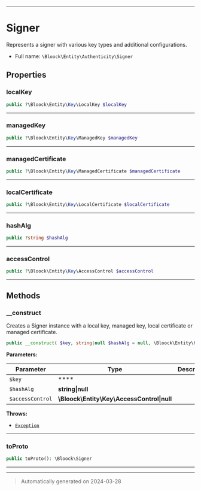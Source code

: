 ***

# Signer

Represents a signer with various key types and additional configurations.



* Full name: `\Bloock\Entity\Authenticity\Signer`



## Properties


### localKey



```php
public ?\Bloock\Entity\Key\LocalKey $localKey
```






***

### managedKey



```php
public ?\Bloock\Entity\Key\ManagedKey $managedKey
```






***

### managedCertificate



```php
public ?\Bloock\Entity\Key\ManagedCertificate $managedCertificate
```






***

### localCertificate



```php
public ?\Bloock\Entity\Key\LocalCertificate $localCertificate
```






***

### hashAlg



```php
public ?string $hashAlg
```






***

### accessControl



```php
public ?\Bloock\Entity\Key\AccessControl $accessControl
```






***

## Methods


### __construct

Creates a Signer instance with a local key, managed key, local certificate or managed certificate.

```php
public __construct( $key, string|null $hashAlg = null, \Bloock\Entity\Key\AccessControl|null $accessControl = null): mixed
```








**Parameters:**

| Parameter | Type | Description |
|-----------|------|-------------|
| `$key` | **** |  |
| `$hashAlg` | **string&#124;null** |  |
| `$accessControl` | **\Bloock\Entity\Key\AccessControl&#124;null** |  |




**Throws:**

- [`Exception`](../../../Exception.md)



***

### toProto



```php
public toProto(): \Bloock\Signer
```












***


***
> Automatically generated on 2024-03-28
